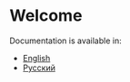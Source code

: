 # Welcome

Documentation is available in:
- [English](docs/en/README.md)
- [Русский](docs/ru/README.md)
